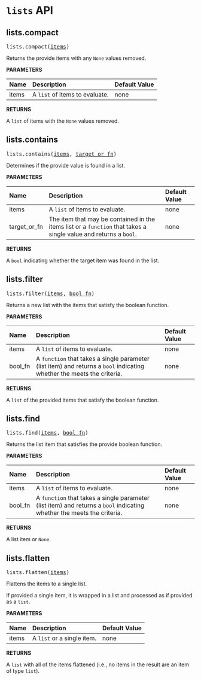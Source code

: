 <!-- Generated with Stardoc, Do Not Edit! -->
# `lists` API


<a id="lists.compact"></a>

## lists.compact

<pre>
lists.compact(<a href="#lists.compact-items">items</a>)
</pre>

Returns the provide items with any `None` values removed.

**PARAMETERS**


| Name  | Description | Default Value |
| :------------- | :------------- | :------------- |
| <a id="lists.compact-items"></a>items |  A <code>list</code> of items to evaluate.   |  none |

**RETURNS**

A `list` of items with the `None` values removed.


<a id="lists.contains"></a>

## lists.contains

<pre>
lists.contains(<a href="#lists.contains-items">items</a>, <a href="#lists.contains-target_or_fn">target_or_fn</a>)
</pre>

Determines if the provide value is found in a list.

**PARAMETERS**


| Name  | Description | Default Value |
| :------------- | :------------- | :------------- |
| <a id="lists.contains-items"></a>items |  A <code>list</code> of items to evaluate.   |  none |
| <a id="lists.contains-target_or_fn"></a>target_or_fn |  The item that may be contained in the items list or a <code>function</code> that takes a single value and returns a <code>bool</code>.   |  none |

**RETURNS**

A `bool` indicating whether the target item was found in the list.


<a id="lists.filter"></a>

## lists.filter

<pre>
lists.filter(<a href="#lists.filter-items">items</a>, <a href="#lists.filter-bool_fn">bool_fn</a>)
</pre>

Returns a new list with the items that satisfy the boolean function.

**PARAMETERS**


| Name  | Description | Default Value |
| :------------- | :------------- | :------------- |
| <a id="lists.filter-items"></a>items |  A <code>list</code> of items to evaluate.   |  none |
| <a id="lists.filter-bool_fn"></a>bool_fn |  A <code>function</code> that takes a single parameter (list item) and returns a <code>bool</code> indicating whether the meets the criteria.   |  none |

**RETURNS**

A `list` of the provided items that satisfy the boolean function.


<a id="lists.find"></a>

## lists.find

<pre>
lists.find(<a href="#lists.find-items">items</a>, <a href="#lists.find-bool_fn">bool_fn</a>)
</pre>

Returns the list item that satisfies the provide boolean function.

**PARAMETERS**


| Name  | Description | Default Value |
| :------------- | :------------- | :------------- |
| <a id="lists.find-items"></a>items |  A <code>list</code> of items to evaluate.   |  none |
| <a id="lists.find-bool_fn"></a>bool_fn |  A <code>function</code> that takes a single parameter (list item) and returns a <code>bool</code> indicating whether the meets the criteria.   |  none |

**RETURNS**

A list item or `None`.


<a id="lists.flatten"></a>

## lists.flatten

<pre>
lists.flatten(<a href="#lists.flatten-items">items</a>)
</pre>

Flattens the items to a single list.

If provided a single item, it is wrapped in a list and processed as if
provided as a `list`.


**PARAMETERS**


| Name  | Description | Default Value |
| :------------- | :------------- | :------------- |
| <a id="lists.flatten-items"></a>items |  A <code>list</code> or a single item.   |  none |

**RETURNS**

A `list` with all of the items flattened (i.e., no items in the result
  are an item of type `list`).


